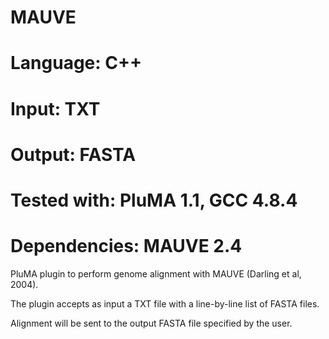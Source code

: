 # MAUVE
# Language: C++
# Input: TXT
# Output: FASTA
# Tested with: PluMA 1.1, GCC 4.8.4
# Dependencies: MAUVE 2.4

PluMA plugin to perform genome alignment with MAUVE (Darling et al, 2004).

The plugin accepts as input a TXT file with a line-by-line list
of FASTA files.

Alignment will be sent to the output FASTA file specified by the user.


